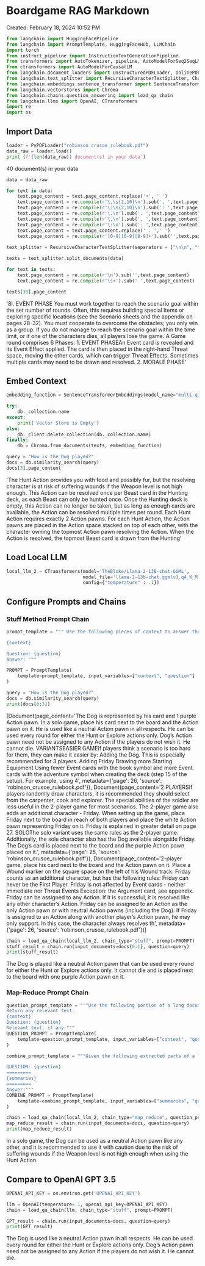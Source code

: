 # Boardgame RAG Markdown

Created: February 18, 2024 10:52 PM

```python
from langchain import HuggingFacePipeline
from langchain import PromptTemplate, HuggingFaceHub, LLMChain
import torch
from instruct_pipeline import InstructionTextGenerationPipeline
from transformers import AutoTokenizer, pipeline, AutoModelForSeq2SeqLM, AutoModel, AutoConfig
from ctransformers import AutoModelForCausalLM
from langchain.document_loaders import UnstructuredPDFLoader, OnlinePDFLoader, PyPDFLoader, PyPDFDirectoryLoader
from langchain.text_splitter import RecursiveCharacterTextSplitter, CharacterTextSplitter, SentenceTransformersTokenTextSplitter
from langchain.embeddings.sentence_transformer import SentenceTransformerEmbeddings
from langchain.vectorstores import Chroma
from langchain.chains.question_answering import load_qa_chain
from langchain.llms import OpenAI, CTransformers
import re
import os

```

## Import Data

```python
loader = PyPDFLoader("robinson_crusoe_rulebook.pdf")
data_raw = loader.load()
print (f'{len(data_raw)} document(s) in your data')
```

40 document(s) in your data

```python
data = data_raw

for text in data:
    text.page_content = text.page_content.replace('•', ' ')
    text.page_content = re.compile(r'\,\s{2,10}\n').sub(', ',text.page_content)
    text.page_content = re.compile(r'\:\s{2,10}\n').sub(': ',text.page_content)
    text.page_content = re.compile(r'\.\n').sub('. ',text.page_content)
    text.page_content = re.compile(r'\,\n').sub(', ',text.page_content)
    text.page_content = re.compile(r'\:\n').sub(': ',text.page_content)
    text.page_content = text.page_content.replace(' . ',' ')
    text.page_content = re.compile(r'[0-9][0-9][0-9]+').sub('',text.page_content)
    
text_splitter = RecursiveCharacterTextSplitter(separators = ["\n\n", "\n","."],chunk_size=750, chunk_overlap=10)

texts = text_splitter.split_documents(data)

for text in texts:
    text.page_content = re.compile(r'\n').sub('',text.page_content)
    text.page_content = re.compile(r'\s+').sub(' ',text.page_content)

texts[30].page_content
```

'8I. EVENT PHASE You must work together to reach the scenario goal within the set number of rounds. Often, this requires building special Items or exploring specific locations (see the Scenario sheets and the appendix on pages 28-32). You must cooperate to overcome the obstacles; you only win as a group. If you do not manage to reach the scenario goal within the time limit, or if one of the characters dies, all players lose the game. A Game round comprises 6 Phases: 1. EVENT PHASEAn Event card is revealed and its Event Effect applied. The card is then placed in the right-hand Threat space, moving the other cards, which can trigger Threat Effects. Sometimes multiple cards may need to be drawn and resolved. 2. MORALE PHASE’

## Embed Context

```python
embedding_function = SentenceTransformerEmbeddings(model_name="multi-qa-MiniLM-L6-cos-v1")

try:
    db._collection.name
except:
    print('Vector Store is Empty')
else:
    db._client.delete_collection(db._collection.name)
finally:
    db = Chroma.from_documents(texts, embedding_function)
```

```python
query = "How is the Dog played?"
docs = db.similarity_search(query)
docs[3].page_content
```

'The Hunt Action provides you with food and possibly fur, but the resolving character is at risk of suffering wounds if the Weapon level is not high enough. This Action can be resolved once per Beast card in the Hunting deck, as each Beast can only be hunted once. Once the Hunting deck is empty, this Action can no longer be taken, but as long as enough cards are available, the Action can be resolved multiple times per round. Each Hunt Action requires exactly 2 Action pawns. For each Hunt Action, the Action pawns are placed in the Action space stacked on top of each other, with the character owning the topmost Action pawn resolving the Action. When the Action is resolved, the topmost Beast card is drawn from the Hunting’

## Load Local LLM

```python
local_llm_2 = CTransformers(model='TheBloke/Llama-2-13B-chat-GGML', 
                            model_file='llama-2-13b-chat.ggmlv3.q4_K_M.bin', 
                            config={"temperature" : .1})
```

## Configure Prompts and Chains

### Stuff Method Prompt Chain

```python
prompt_template = """ Use the following pieces of context to answer the question at the end.

{context}

Question: {question}
Answer: """

PROMPT = PromptTemplate(
    template=prompt_template, input_variables=["context", "question"]
)

query = "How is the Dog played?"
docs = db.similarity_search(query)
print(docs[0:3])
```

[Document(page_content='The Dog is represented by his card and 1 purple Action pawn. In a solo game, place his card next to the board and the Action pawn on it. He is used like a neutral Action pawn in all respects. He can be used every round for either the Hunt or Explore actions only. Dog’s Action pawn need not be assigned to any Action if the players do not wish it. He cannot die. VARIANTSEASIER GAMEIf players think a scenario is too hard for them, they can make it easier by: Adding the Dog. This is especially recommended for 3 players. Adding Friday Drawing more Starting Equipment Using fewer Event cards with the book symbol and more Event cards with the adventure symbol when creating the deck (step 15 of the setup). For example, using 4', metadata={'page': 26, 'source': 'robinson_crusoe_rulebook.pdf'}), Document(page_content='2 PLAYERSIf players randomly draw characters, it is recommended they should select from the carpenter, cook and explorer. The special abilities of the soldier are less useful in the 2-player game for most scenarios. The 2-player game also adds an additional character - Friday. When setting up the game, place Friday next to the board in reach of both players and place the white Action pawn representing Friday on it. Friday is explained in greater detail on page 27. SOLOThe solo variant uses the same rules as the 2-player game. Additionally, the sole character also has the Dog available alongside Friday. The Dog’s card is placed next to the board and the purple Action pawn placed on it.', metadata={'page': 25, 'source': 'robinson_crusoe_rulebook.pdf'}), Document(page_content='2-player game, place his card next to the board and the Action pawn on it. Place a Wound marker on the square space on the left of his Wound track. Friday counts as an additional character, but has the following rules: Friday can never be the First Player. Friday is not affected by Event cards - neither immediate nor Threat Events Exception: the Argument card, see appendix. Friday can be assigned to any Action. If it is successful, it is resolved like any other character’s Action. Friday can be assigned to an Action as the only Action pawn or with neutral Action pawns (including the Dog). If Friday is assigned to an Action along with another player’s Action pawn, he may only support. In this case, the character always resolves th', metadata={'page': 26, 'source': 'robinson_crusoe_rulebook.pdf'})]

```python
chain = load_qa_chain(local_llm_2, chain_type="stuff", prompt=PROMPT)
stuff_result = chain.run(input_documents=docs{0:1}, question=query)
print(stuff_result)
```

The Dog is played like a neutral Action pawn that can be used every round for either the Hunt or Explore actions only. It cannot die and is placed next to the board with one purple Action pawn on it.

### Map-Reduce Prompt Chain

```python
question_prompt_template = """Use the following portion of a long document to see if any of the text is relevant to answer the question. 
Return any relevant text.
{context}
Question: {question}
Relevant text, if any:"""
QUESTION_PROMPT = PromptTemplate(
    template=question_prompt_template, input_variables=["context", "question"]
)

combine_prompt_template = """Given the following extracted parts of a long document and a question, create a final answer.

QUESTION: {question}
=========
{summaries}
=========
Answer:"""
COMBINE_PROMPT = PromptTemplate(
    template=combine_prompt_template, input_variables=["summaries", "question"]
)

chain = load_qa_chain(local_llm_2, chain_type="map_reduce", question_prompt=QUESTION_PROMPT, combine_prompt=COMBINE_PROMPT)
map_reduce_result = chain.run(input_documents=docs, question=query)
print(map_reduce_result)
```

In a solo game, the Dog can be used as a neutral Action pawn like any other, and it is recommended to use it with caution due to the risk of suffering wounds if the Weapon level is not high enough when using the Hunt Action.

## Compare to OpenAI GPT 3.5

```python
OPENAI_API_KEY = os.environ.get('OPENAI_API_KEY')

llm = OpenAI(temperature=.1, openai_api_key=OPENAI_API_KEY)
chain = load_qa_chain(llm, chain_type="stuff", prompt=PROMPT)

GPT_result = chain.run(input_documents=docs, question=query)
print(GPT_result)
```

The Dog is used like a neutral Action pawn in all respects. He can be used every round for either the Hunt or Explore actions only. Dog’s Action pawn need not be assigned to any Action if the players do not wish it. He cannot die.